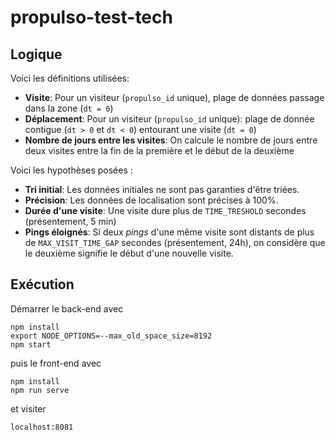 # propulso-test-tech

## Logique
Voici les définitions utilisées:
- **Visite**: Pour un visiteur (`propulso_id` unique), plage de données passage dans la zone (`dt = 0`) 
- **Déplacement**: Pour un visiteur (`propulso_id` unique): plage de donnée contigue (`dt > 0` et `dt < 0`) entourant une visite (`dt = 0`)
- **Nombre de jours entre les visites**: On calcule le nombre de jours entre deux visites entre la fin de la première et le début de la deuxième

Voici les hypothèses posées :
- **Tri initial**: Les données initiales ne sont pas garanties d'être triées.
- **Précision**: Les données de localisation sont précises à 100%.
- **Durée d'une visite**: Une visite dure plus de `TIME_TRESHOLD` secondes (présentement, 5 min)
- **Pings éloignés**: Si deux *pings* d'une même visite sont distants de plus de `MAX_VISIT_TIME_GAP` secondes (présentement, 24h), on considère que le deuxième signifie le début d'une nouvelle visite.

## Exécution
Démarrer le back-end avec 
```
npm install
export NODE_OPTIONS=--max_old_space_size=8192
npm start
``` 

puis le front-end avec 
```
npm install
npm run serve 
``` 

et visiter 
```
localhost:8081
```

